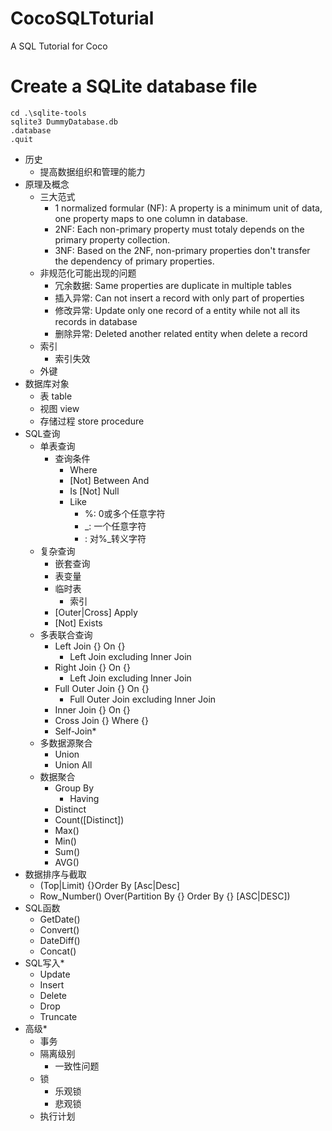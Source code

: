 # CocoSQLToturial
A SQL Tutorial for Coco

# Create a SQLite database file
```
cd .\sqlite-tools
sqlite3 DummyDatabase.db
.database
.quit
```
- 历史
  - 提高数据组织和管理的能力
- 原理及概念
  - 三大范式
    - 1 normalized formular (NF): A property is a minimum unit of data, one property maps to one column in database. 
    - 2NF: Each non-primary property must totaly depends on the primary property collection.
    - 3NF: Based on the 2NF, non-primary properties don't transfer the dependency of primary properties.
  - 非规范化可能出现的问题
    - 冗余数据: Same properties are duplicate in multiple tables
    - 插入异常: Can not insert a record with only part of properties
    - 修改异常: Update only one record of a entity while not all its records in database
    - 删除异常: Deleted another related entity when delete a record
  - 索引
    - 索引失效
  - 外键
- 数据库对象
  - 表 table
  - 视图 view
  - 存储过程 store procedure
- SQL查询
  - 单表查询
    - 查询条件
      - Where
      - [Not] Between And
      - Is [Not] Null
      - Like
        - %: 0或多个任意字符
        - _: 一个任意字符
        - \: 对%_转义字符
  - 复杂查询
    - 嵌套查询
    - 表变量
    - 临时表
      - 索引
    - [Outer|Cross] Apply
    - [Not] Exists
  - 多表联合查询
    - Left Join {} On {}
      - Left Join excluding Inner Join
    - Right Join {} On {}
      - Left Join excluding Inner Join
    - Full Outer Join {} On {}
      - Full Outer Join excluding Inner Join
    - Inner Join {} On {}
    - Cross Join {} Where {}
    - Self-Join*
  - 多数据源聚合
    - Union
    - Union All
  - 数据聚合
    - Group By
      - Having
    - Distinct
    - Count([Distinct])
    - Max()
    - Min()
    - Sum()
    - AVG()
- 数据排序与截取
  - (Top|Limit) {}Order By [Asc|Desc]
  - Row_Number() Over(Partition By {} Order By {} [ASC|DESC])
- SQL函数
  - GetDate()
  - Convert()
  - DateDiff()
  - Concat()
- SQL写入*
  - Update
  - Insert
  - Delete
  - Drop
  - Truncate
- 高级*
  - 事务
  - 隔离级别
    - 一致性问题
  - 锁
    - 乐观锁
    - 悲观锁
  - 执行计划
